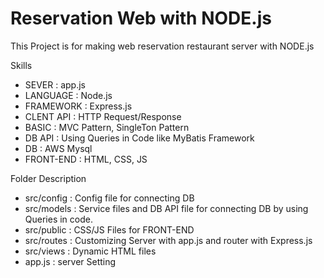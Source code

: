 # Reservation Web with NODE.js
This Project is for making web reservation restaurant server with NODE.js



Skills
- SEVER : app.js
- LANGUAGE : Node.js
- FRAMEWORK : Express.js
- CLENT API : HTTP Request/Response
- BASIC : MVC Pattern, SingleTon Pattern
- DB API : Using Queries in Code like MyBatis Framework
- DB : AWS Mysql
- FRONT-END : HTML, CSS, JS



Folder Description
- src/config : Config file for connecting DB
- src/models : Service files and DB API file for connecting DB by using Queries in code.
- src/public : CSS/JS Files for FRONT-END
- src/routes : Customizing Server with app.js and router with Express.js
- src/views : Dynamic HTML files
- app.js : server Setting
